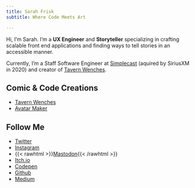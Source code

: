 ```yaml
---
title: Sarah Frisk
subtitle: Where Code Meets Art

---
```


Hi, I’m Sarah. I’m a **UX Engineer** and **Storyteller** specializing in crafting scalable front end applications and finding ways to tell stories in an accessible manner.

Currently, I’m a Staff Software Engineer at [Simplecast](https://simplecast.com/) (aquired by SiriusXM in 2020) and creator of [Tavern Wenches](https://tavern-wenches.com/).

## Comic & Code Creations
* [Tavern Wenches](https://tavern-wenches.com/)
* [Avatar Maker](https://avatar-maker.sarahfrisk.com/)

## Follow Me 
* [Twitter](https://twitter.com/SarahFrisk)
* [Instagram](https://www.instagram.com/friskycomics/)
* {{< rawhtml >}}<a rel="me" href="https://mastodon.art/@friskycomics">Mastodon</a>{{< /rawhtml >}}
* [Itch.io](https://sfrisk.itch.io)
* [Codepen](https://codepen.io/sfrisk)
* [Github](https://github.com/sfrisk/)
* [Medium](https://medium.com/@sarahfrisk)
